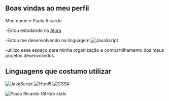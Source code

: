 ## Boas vindas ao meu perfil

Meu nome e Paulo Ricardo

-Estou estudando na [Alura](https://www.aluras.com.br)

-Estou me desenvolvendo na linguagem   <img aligh="center" alt="JavaScript" src="https://img.shields.io/badge/JavaScript-323330?style=for-the-badge&logo=javascript&logoColor=F7DF1E" />

-utilizo esse espaço para minha organização e compartilhamento dos meus projetos desenvolvidos

## Linguagens que costumo utilizar 


<div>
  <img aligh="center" alt="JavaScript" src="https://img.shields.io/badge/JavaScript-323330?style=for-the-badge&logo=javascript&logoColor=F7DF1E" />
  <img aligh="center" alt="Html5" src="https://img.shields.io/badge/HTML5-E34F26?style=for-the-badge&logo=html5&logoColor=white" />
  <img aligh="center" alt="CSS#" src="https://img.shields.io/badge/CSS3-1572B6?style=for-the-badge&logo=css3&logoColor=white" />
</div>

![Paulo Ricardo GitHub stats](https://github-readme-stats.vercel.app/api?username=PauloRicardoDB&show_icons=true&theme=radical)


